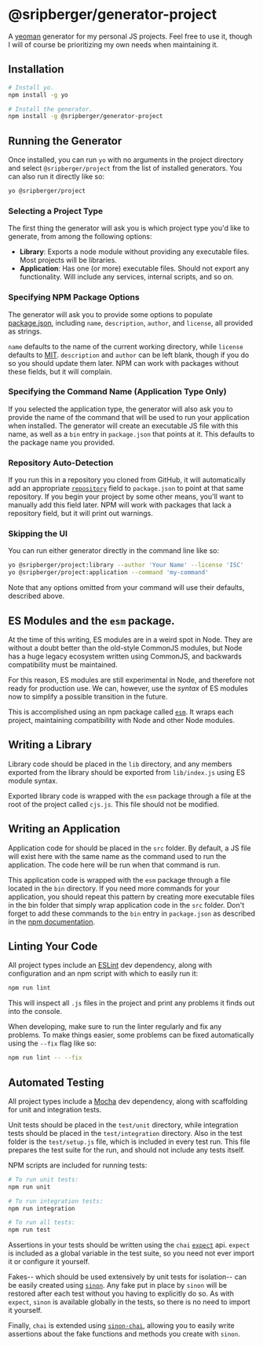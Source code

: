 # @sripberger/generator-project
A [yeoman](https://yeoman.io/) generator for my personal JS projects. Feel free
to use it, though I will of course be prioritizing my own needs when maintaining
it.

## Installation
```sh
# Install yo.
npm install -g yo

# Install the generator.
npm install -g @sripberger/generator-project
```


## Running the Generator
Once installed, you can run `yo` with no arguments in the project directory and
select `@sripberger/project` from the list of installed generators. You can also
run it directly like so:

```sh
yo @sripberger/project
```

### Selecting a Project Type
The first thing the generator will ask you is which project type you'd like to
generate, from among the following options:

- **Library**: Exports a node module without providing any executable files.
  Most projects will be libraries.
- **Application**: Has one (or more) executable files. Should not export any
  functionality. Will include any services, internal scripts, and so on.

### Specifying NPM Package Options
The generator will ask you to provide some options to populate
[package.json](https://docs.npmjs.com/files/package.json), including `name`,
`description`, `author`, and `license`, all provided as strings.

`name` defaults to the name of the current working directory, while `license`
defaults to [MIT](https://opensource.org/licenses/MIT). `description` and
`author` can be left blank, though if you do so you should update them later.
NPM can work with packages without these fields, but it will complain.

### Specifying the Command Name (Application Type Only)
If you selected the application type, the generator will also ask you to provide
the name of the command that will be used to run your application when
installed. The generator will create an executable JS file with this name, as
well as a `bin` entry in `package.json` that points at it. This defaults to the
package name you provided.

### Repository Auto-Detection
If you run this in a repository you cloned from GitHub, it will automatically
add an appropriate
[`repository`](https://docs.npmjs.com/files/package.json#repository) field to
`package.json` to point at that same repository. If you begin your project by
some other means, you'll want to manually add this field later. NPM will work
with packages that lack a repository field, but it will print out warnings.

### Skipping the UI
You can run either generator directly in the command line like so:

```sh
yo @sripberger/project:library --author 'Your Name' --license 'ISC'
yo @sripberger/project:application --command 'my-command'
```

Note that any options omitted from your command will use their defaults,
described above.


## ES Modules and the `esm` package.
At the time of this writing, ES modules are in a weird spot in Node. They are
without a doubt better than the old-style CommonJS modules, but Node has a huge
legacy ecosystem written using CommonJS, and backwards compatibility must be
maintained.

For this reason, ES modules are still experimental in Node, and therefore not
ready for production use. We can, however, use the *syntax* of ES modules now to
simplify a possible transition in the future.

This is accomplished using an npm package called
[`esm`](https://www.npmjs.com/package/esm). It wraps each project, maintaining
compatibility with Node and other Node modules.


## Writing a Library
Library code should be placed in the `lib` directory, and any members exported
from the library should be exported from `lib/index.js` using ES module syntax.

Exported library code is wrapped with the `esm` package through a file at the
root of the project called `cjs.js`. This file should not be modified.


## Writing an Application
Application code for should be placed in the `src` folder. By default, a JS
file will exist here with the same name as the command used to run the
application. The code here will be run when that command is run.

This application code is wrapped with the `esm` package through a file located
in the `bin` directory. If you need more commands for your application, you
should repeat this pattern by creating more executable files in the bin folder
that simply wrap application code in the `src` folder. Don't forget to add
these commands to the `bin` entry in `package.json` as described in the
[npm documentation](https://docs.npmjs.com/files/package.json#bin).


## Linting Your Code
All project types include an [ESLint](https://eslint.org/) dev dependency,
along with configuration and an npm script with which to easily run it:

```sh
npm run lint
```

This will inspect all `.js` files in the project and print any problems it finds
out into the console.

When developing, make sure to run the linter regularly and fix any problems.
To make things easier, some problems can be fixed automatically using the
`--fix` flag like so:

```sh
npm run lint -- --fix
```


## Automated Testing
All project types include a [Mocha](https://mochajs.org/) dev dependency, along
with scaffolding for unit and integration tests.

Unit tests should be placed in the `test/unit` directory, while integration
tests should be placed in the `test/integration` directory. Also in the test
folder is the `test/setup.js` file, which is included in every test run. This
file prepares the test suite for the run, and should not include any tests
itself.

NPM scripts are included for running tests:

```sh
# To run unit tests:
npm run unit

# To run integration tests:
npm run integration

# To run all tests:
npm run test
```

Assertions in your tests should be written using the `chai`
[`expect`](https://www.chaijs.com/api/bdd/) api. `expect` is included as a
global variable in the test suite, so you need not ever import it or configure
it yourself.

Fakes-- which should be used extensively by unit tests for isolation-- can be
easily created using [`sinon`](https://sinonjs.org/). Any fake put in place by
`sinon` will be restored after each test without you having to explicitly do so.
As with `expect`, `sinon` is available globally in the tests, so there is no
need to import it yourself.

Finally, `chai` is extended using
[`sinon-chai`](https://github.com/domenic/sinon-chai), allowing you to easily
write assertions about the fake functions and methods you create with `sinon`.
